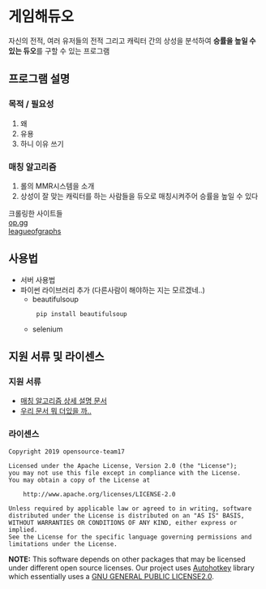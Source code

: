 # 게임해듀오
자신의 전적, 여러 유저들의 전적 그리고 캐릭터 간의 상성을 분석하여 **승률을 높일 수 있는 듀오**를 구할 수 있는 프로그램  

## 프로그램 설명
### 목적 / 필요성

1. 왜
2. 유용
3. 하니 이유 쓰기

### 매칭 알고리즘

1. 롤의 MMR시스템을 소개
2. 상성이 잘 맞는 캐릭터를 하는 사람들을 듀오로 매칭시켜주어 승률을 높일 수 있다

 크롤링한 사이트들  
[op.gg](https://www.op.gg/)  
[leagueofgraphs](https://www.leagueofgraphs.com/ko/champions/counters)  

  
## 사용법

* 서버 사용법
* 파이썬 라이브러리 추가 (다른사람이 해야하는 지는 모르겠네..)
	- beautifulsoup
		<pre><code> pip install beautifulsoup </code></pre>
	- selenium
	
  
## 지원 서류 및 라이센스
### 지원 서류
* [매칭 알고리즘 상세 설명 문서](https://github.com/google/material-design-icons/tree/master/sprites)
* [우리 문서 뭐 더있을 까..](https://github.com/google/material-design-icons/tree/master/sprites)

### 라이센스

	Copyright 2019 opensource-team17
	
	Licensed under the Apache License, Version 2.0 (the "License");
	you may not use this file except in compliance with the License.
	You may obtain a copy of the License at

	    http://www.apache.org/licenses/LICENSE-2.0
	
	Unless required by applicable law or agreed to in writing, software
	distributed under the License is distributed on an "AS IS" BASIS,
	WITHOUT WARRANTIES OR CONDITIONS OF ANY KIND, either express or implied.
	See the License for the specific language governing permissions and
	limitations under the License.  

**NOTE:** This software depends on other packages that may be licensed under different open source licenses.
Our project uses [Autohotkey](https://www.autohotkey.com/) library which essentially uses a [GNU GENERAL PUBLIC LICENSE2.0](https://www.autohotkey.com/docs/license.htm#GNU_GENERAL_PUBLIC_LICENSE).
